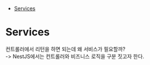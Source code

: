 <!-- TOC -->

- [Services](#services)

<!-- /TOC -->

# Services
컨트롤러에서 리턴을 하면 되는데 왜 서비스가 필요할까?  
-> NestJS에서는 컨트롤러와 비즈니스 로직을 구분 짓고자 한다.  

